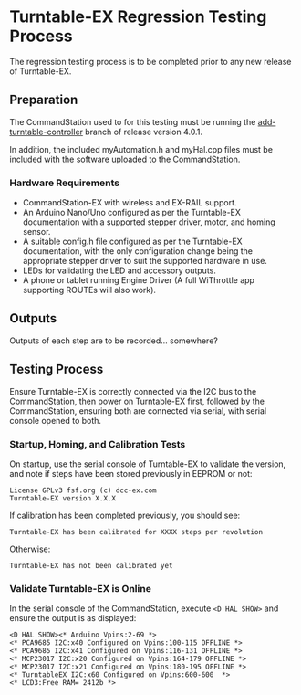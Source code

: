 # Turntable-EX Regression Testing Process

The regression testing process is to be completed prior to any new release of Turntable-EX.

## Preparation

The CommandStation used to for this testing must be running the [add-turntable-controller](https://github.com/DCC-EX/CommandStation-EX/tree/add-turntable-controller) branch of release version 4.0.1.

In addition, the included myAutomation.h and myHal.cpp files must be included with the software uploaded to the CommandStation.

### Hardware Requirements

- CommandStation-EX with wireless and EX-RAIL support.
- An Arduino Nano/Uno configured as per the Turntable-EX documentation with a supported stepper driver, motor, and homing sensor.
- A suitable config.h file configured as per the Turntable-EX documentation, with the only configuration change being the appropriate stepper driver to suit the supported hardware in use.
- LEDs for validating the LED and accessory outputs.
- A phone or tablet running Engine Driver (A full WiThrottle app supporting ROUTEs will also work).

## Outputs

Outputs of each step are to be recorded... somewhere?

## Testing Process

Ensure Turntable-EX is correctly connected via the I2C bus to the CommandStation, then power on Turntable-EX first, followed by the CommandStation, ensuring both are connected via serial, with serial console opened to both.

### Startup, Homing, and Calibration Tests

On startup, use the serial console of Turntable-EX to validate the version, and note if steps have been stored previously in EEPROM or not:

```
License GPLv3 fsf.org (c) dcc-ex.com
Turntable-EX version X.X.X
```

If calibration has been completed previously, you should see:

```
Turntable-EX has been calibrated for XXXX steps per revolution
```

Otherwise:

```
Turntable-EX has not been calibrated yet
```



### Validate Turntable-EX is Online

In the serial console of the CommandStation, execute `<D HAL SHOW>` and ensure the output is as displayed:

```
<D HAL SHOW><* Arduino Vpins:2-69 *>
<* PCA9685 I2C:x40 Configured on Vpins:100-115 OFFLINE *>
<* PCA9685 I2C:x41 Configured on Vpins:116-131 OFFLINE *>
<* MCP23017 I2C:x20 Configured on Vpins:164-179 OFFLINE *>
<* MCP23017 I2C:x21 Configured on Vpins:180-195 OFFLINE *>
<* TurntableEX I2C:x60 Configured on Vpins:600-600  *>
<* LCD3:Free RAM= 2412b *>
```
